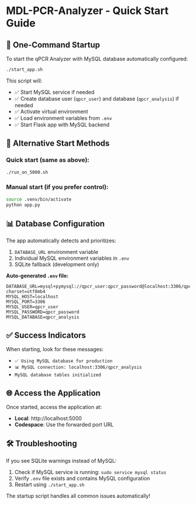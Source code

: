 # MDL-PCR-Analyzer - Quick Start Guide

## 🚀 One-Command Startup

To start the qPCR Analyzer with MySQL database automatically configured:

```bash
./start_app.sh
```

This script will:
- ✅ Start MySQL service if needed
- ✅ Create database user (`qpcr_user`) and database (`qpcr_analysis`) if needed
- ✅ Activate virtual environment
- ✅ Load environment variables from `.env`
- ✅ Start Flask app with MySQL backend

## 🔧 Alternative Start Methods

### Quick start (same as above):
```bash
./run_on_5000.sh
```

### Manual start (if you prefer control):
```bash
source .venv/bin/activate
python app.py
```

## 📊 Database Configuration

The app automatically detects and prioritizes:
1. `DATABASE_URL` environment variable
2. Individual MySQL environment variables in `.env`
3. SQLite fallback (development only)

**Auto-generated `.env` file:**
```env
DATABASE_URL=mysql+pymysql://qpcr_user:qpcr_password@localhost:3306/qpcr_analysis?charset=utf8mb4
MYSQL_HOST=localhost
MYSQL_PORT=3306
MYSQL_USER=qpcr_user
MYSQL_PASSWORD=qpcr_password
MYSQL_DATABASE=qpcr_analysis
```

## ✅ Success Indicators

When starting, look for these messages:
- `✅ Using MySQL database for production`
- `📊 MySQL connection: localhost:3306/qpcr_analysis`
- `MySQL database tables initialized`

## 🌐 Access the Application

Once started, access the application at:
- **Local**: http://localhost:5000
- **Codespace**: Use the forwarded port URL

## 🛠️ Troubleshooting

If you see SQLite warnings instead of MySQL:
1. Check if MySQL service is running: `sudo service mysql status`
2. Verify `.env` file exists and contains MySQL configuration
3. Restart using `./start_app.sh`

The startup script handles all common issues automatically!
